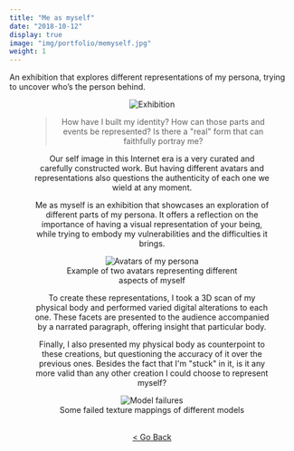 ```yaml
---
title: "Me as myself"
date: "2018-10-12"
display: true
image: "img/portfolio/memyself.jpg"
weight: 1
---
```


An exhibition that explores different representations of my persona, trying to uncover who’s the person behind.
<!--more-->

<figure style="text-align: center">
  <img class="p_detail" src="/imgs/memyself_exhibition.jpg" alt="Exhibition"
</figure>


> How have I built my identity? How can those parts and events be represented? Is there a "real" form that can faithfully portray me?

Our self image in this Internet era is a very curated and carefully constructed work. But having different avatars and representations also questions the authenticity of each one we wield at any moment.

Me as myself is an exhibition that showcases an exploration of different parts of my persona. It offers a reflection on the importance of having a visual representation of your being, while trying to embody my vulnerabilities and the difficulties it brings.


<figure style="text-align: center">
	<img class="p_detail" src="/imgs/memyself_avatars.jpg" alt="Avatars of my persona">
  <figcaption>Example of two avatars representing different aspects of myself</figcaption>
</figure>


<!-- <figure class="vid_container vid_16x9" style="text-align: center">
  <iframe src="https://www.youtube.com/embed/GgO3G3XSNBM" frameborder="0" allow="accelerometer; autoplay; encrypted-media; gyroscope; picture-in-picture" allowfullscreen></iframe>
</figure> -->

To create these representations, I took a 3D scan of my physical body and performed varied digital alterations to each one.
These facets are presented to the audience accompanied by a narrated paragraph, offering insight that particular body.

Finally, I also presented my physical body as counterpoint to these creations, but questioning the accuracy of it over the previous ones. Besides the fact that I'm "stuck" in it, is it any more valid than any other creation I could choose to represent myself?


<figure style="text-align: center">
	<img class="p_detail" src="/imgs/memyself_fail.jpg" alt="Model failures">
  <figcaption>Some failed texture mappings of different models</figcaption>
</figure>


<br><a href="#" onClick="history.go(-1);return true;">\< Go Back</a>
